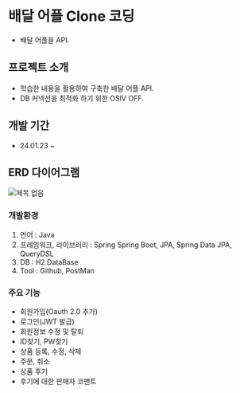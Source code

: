 # 배달 어플 Clone 코딩

- 배달 어플을 API.

## 프로젝트 소개

- 학습한 내용을 활용하여 구축한 배달 어플 API.
- DB 커넥션을 최적화 하기 위한 OSIV OFF.

## 개발 기간

- 24.01.23 ~

## ERD 다이어그램

![제목 없음](https://github.com/MoonByungHoon/clone/assets/106061341/f140897a-0926-409e-ba2d-419ac6d3aed9)

### 개발환경

1. 언어 : Java
2. 프레임워크, 라이브러리 : Spring Spring Boot, JPA, Spring Data JPA, QueryDSL
3. DB : H2 DataBase
4. Tool : Github, PostMan

### 주요 기능

- 회원가입(Oauth 2.0 추가)
- 로그인(JWT 발급)
- 회원정보 수정 및 탈퇴
- ID찾기, PW찾기
- 상품 등록, 수정, 삭제
- 주문, 취소
- 상품 후기
- 후기에 대한 판매자 코맨트
